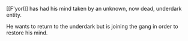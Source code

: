 [[F'yorl]] has had his mind taken by an unknown, now dead, underdark entity.

He wants to return to the underdark but is joining the gang in order to restore his mind.